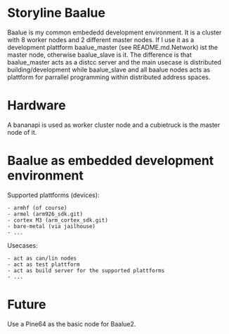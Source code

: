 Storyline Baalue
================

Baalue is my common embededd development environment. It is a cluster with 8 worker nodes and 2 different master nodes. If I use it as a development plattform baalue_master (see README.md.Network) ist the master node, otherwise baalue_slave is it. The difference is that baalue_master acts as a distcc server and the main usecase is distributed building/development while baalue_slave and all baalue nodes acts as plattform for parrallel programming within distributed address spaces.


Hardware
========

A bananapi is used as worker cluster node and a cubietruck is the master node of it.


Baalue as embedded development environment
==========================================

Supported plattforms (devices):

	- armhf (of course)
	- armel (arm926_sdk.git)
	- cortex M3 (arm_cortex_sdk.git)
	- bare-metal (via jailhouse)
	- ...

Usecases:

	- act as can/lin nodes
	- act as test plattform
	- act as build server for the supported plattforms
	- ...


Future
======

Use a Pine64 as the basic node for Baalue2.



